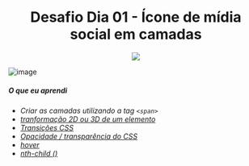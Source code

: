 <h1 align= "center">
  Desafio Dia 01 - Ícone de mídia social em camadas <a name="id01"></a>
</h1>

<p align="center">
  <img src="https://lh3.googleusercontent.com/pw/ACtC-3da6NT8s5xiPXkrinX2knr6Cx8SnwCar_6ztxSejJCYZTuO96m9M_O_EVfiGEe8e6z5_PG3lWPxOQD_KuWo17mwbF3UG1jUHOVCfo64kNbPYTLRYSfFlArrL1oGmdmfvmt1hjxlidl1LXGig2GsU8DK=w1605-h903-no?authuser=0
">
 </p>
  
  ![image](https://user-images.githubusercontent.com/64365302/111866384-e015a700-894b-11eb-8692-fe896842389c.png)

##### O que eu aprendi

* *Criar as camadas utilizando a tag `<span>`*
* *[tranformação 2D ou 3D de um elemento](https://www.w3schools.com/cssref/css3_pr_transform.asp)*
* *[Transições CSS](https://www.w3schools.com/css/css3_transitions.asp)*
* *[Opacidade / transparência do CSS](https://www.w3schools.com/css/css_image_transparency.asp)*
* *[hover](https://www.w3schools.com/cssref/sel_hover.asp)*
* *[nth-child ()](https://www.w3schools.com/cssref/sel_nth-child.asp)*

